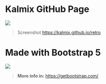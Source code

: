 # Kalmix GitHub Page

![](https://i.imgur.com/tj8VSCK.png)

> Screenshot https://kalmix.github.io/retro





# Made with Bootstrap 5



![](https://i.imgur.com/TnQOhu7.png)

> **More info in:**
https://getbootstrap.com/

